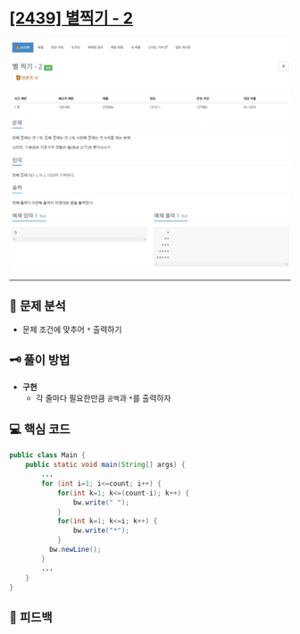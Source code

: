 # [[2439] 별찍기 - 2](https://www.acmicpc.net/problem/2439)

![1.png](img%2F1.png)

***

## 📃 문제 분석

- 문제 조건에 맞추어 ```*``` 출력하기

## 🗝️ 풀이 방법
- **구현**
  - 각 줄마다 필요한만큼 ```공백```과 ```*```를 출력하자

## 💻 핵심 코드

```java
public class Main {
    public static void main(String[] args) {
        ...
        for (int i=1; i<=count; i++) {
            for(int k=1; k<=(count-i); k++) {
                bw.write(" ");
            }
            for(int k=1; k<=i; k++) {
                bw.write("*");
            }
          bw.newLine();
        }
        ...
    }
}
```

## 📌 피드백

